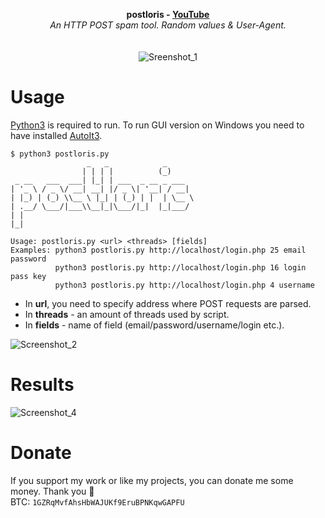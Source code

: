 <p align="center">
	<b>postloris - <a href="https://www.youtube.com/watch?v=XMH0_ap_770">YouTube</a></b>
	<br>
	<i>An HTTP POST spam tool. Random values & User-Agent.</i>
	<br><br><br>
	<img alt="Sreenshot_1" src="https://user-images.githubusercontent.com/48186982/63628062-c9da2480-c60a-11e9-9d71-e6764d500a15.png">
</p>

# Usage
[Python3](https://www.python.org) is required to run.
To run GUI version on Windows you need to have installed [AutoIt3](https://www.autoitscript.com/site/).
```
$ python3 postloris.py
                 _   _            _
                | | | |          (_)
 _ __   ___  ___| |_| | ___  _ __ _ ___
| '_ \ / _ \/ __| __| |/ _ \| '__| / __|
| |_) | (_) \\__ \ |_| | (_) | |  | \__ \
| .__/ \___/|___\\__|_|\___/|_|  |_|___/
| |
|_|

Usage: postloris.py <url> <threads> [fields]
Examples: python3 postloris.py http://localhost/login.php 25 email password
          python3 postloris.py http://localhost/login.php 16 login pass key
          python3 postloris.py http://localhost/login.php 4 username
```

* In **url**, you need to specify address where POST requests are parsed.
* In **threads** - an amount of threads used by script.
* In **fields** - name of field (email/password/username/login etc.).

![Screenshot_2](https://user-images.githubusercontent.com/48186982/63627895-fccfe880-c609-11e9-8feb-3059983b9e56.png)

# Results
![Screenshot_4](https://user-images.githubusercontent.com/48186982/63628653-ef1c6200-c60d-11e9-9d7a-dc29b4df9865.png)

# Donate
If you support my work or like my projects, you can donate me some money. Thank you 💙\
BTC: `1GZRqMvfAhsHbWAJUKf9EruBPNKqwGAPFU`
